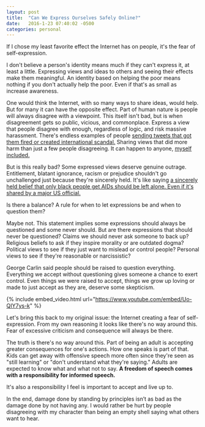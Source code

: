 ```yaml
---
layout: post
title:  "Can We Express Ourselves Safely Online?"
date:   2016-1-23 07:40:02 -0500
categories: personal
---
```


If I chose my least favorite effect the Internet has on people, it's the fear of self-expression.

I don't believe a person's identity means much if they can't express it, at least a little. Expressing views and ideas to others and seeing their effects make them meaningful. An identity based on helping the poor means nothing if you don't actually help the poor. Even if that's as small as increase awareness.

One would think the Internet, with so many ways to share ideas, would help. But for many it can have the opposite effect. Part of human nature is people will always disagree with a viewpoint. This itself isn't bad, but is when disagreement gets so public, vicious, and commonplace. Express a view that people disagree with enough, regardless of logic, and risk massive harassment. There's endless examples of people [sending tweets that got them fired or created international scandal.](http://www.digitaltrends.com/social-media/teen-gets-fired-twitter-cursing-new-job/) Sharing views that did more harm than just a few people disagreeing. It can happen to anyone, [myself included.](https://twitter.com/anncoulter/status/345609539648880640)

But is this really bad? Some expressed views deserve genuine outrage. Entitlement, blatant ignorance, racism or prejudice shouldn't go unchallenged just because they're sincerely held. It's like saying [a sincerely held belief that only black people get AIDs should be left alone. Even if it's shared by a major US official.](http://www.theguardian.com/world/2013/dec/22/pr-exec-fired-racist-tweet-aids-africa-apology)

Is there a balance? A rule for when to let expressions be and when to question them?

Maybe not. This statement implies some expressions should always be questioned and some never should. But are there expressions that should never be questioned? Claims we should never ask someone to back up? Religious beliefs to ask if they inspire morality or are outdated dogma? Political views to see if they just want to mislead or control people? Personal views to see if they're reasonable or narcissistic?

George Carlin said people should be raised to question everything. Everything we accept without questioning gives someone a chance to exert control. Even things we were raised to accept, things we grow up loving or made to just accept as they are, deserve some skepticism.

{% include embed_video.html url="https://www.youtube.com/embed/Uo-QIY7ys-k" %}

Let's bring this back to my original issue: the Internet creating a fear of self-expression. From my own reasoning it looks like there's no way around this. Fear of excessive criticism and consequence will always be there.

The truth is there's no way around this. Part of being an adult is accepting greater consequences for one's actions. How one speaks is part of that. Kids can get away with offensive speech more often since they're seen as "still learning" or "don't understand what they're saying." Adults are expected to know what and what not to say. **A freedom of speech comes with a responsibility for informed speech.**

It's also a responsibility I feel is important to accept and live up to.

In the end, damage done by standing by principles isn’t as bad as the damage done by not having any. I would rather be hurt by people disagreeing with my character than being an empty shell saying what others want to hear.